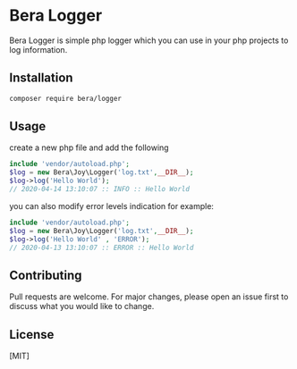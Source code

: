 # Bera Logger

Bera Logger is simple php logger which you can use in your php projects to log information.

## Installation

```bash
composer require bera/logger
```

## Usage
create a new php file and add the following
```php
include 'vendor/autoload.php';
$log = new Bera\Joy\Logger('log.txt',__DIR__);
$log->log('Hello World'); 
// 2020-04-14 13:10:07 :: INFO :: Hello World 
```
you can also modify error levels indication for example:

```php
include 'vendor/autoload.php';
$log = new Bera\Joy\Logger('log.txt',__DIR__);
$log->log('Hello World' , 'ERROR'); 
// 2020-04-13 13:10:07 :: ERROR :: Hello World
```

## Contributing
Pull requests are welcome. For major changes, please open an issue first to discuss what you would like to change.

## License
[MIT]